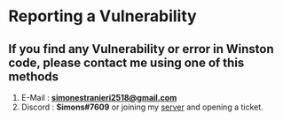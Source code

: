 # Reporting a Vulnerability

## If you find any Vulnerability or error in Winston code, please contact me using one of this methods

1) E-Mail : **simonestranieri2518@gmail.com**
2) Discord : **Simons#7609** or joining my [server](https://discord.gg/feBVcXVYhC) and opening a ticket.
